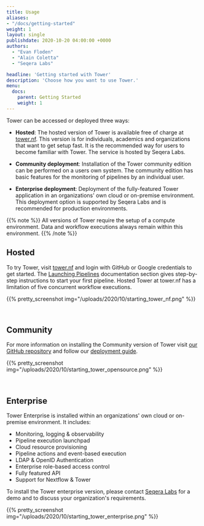 ```yaml
---
title: Usage
aliases:
- "/docs/getting-started"
weight: 1
layout: single
publishdate: 2020-10-20 04:00:00 +0000
authors:
  - "Evan Floden"
  - "Alain Coletta"
  - "Seqera Labs"

headline: 'Getting started with Tower'
description: 'Choose how you want to use Tower.'
menu:
  docs:
    parent: Getting Started
    weight: 1
---
```


Tower can be accessed or deployed three ways:

  * **Hosted**: The hosted version of Tower is available free of charge at [tower.nf](https://tower.nf). This version is for individuals, academics and organizations that want to get setup fast. It is the recommended way for users to become familiar with Tower. The service is hosted by Seqera Labs.

  * **Community deployment**: Installation of the Tower community edition can be performed on a users own system. The community edition has basic features for the monitoring of pipelines by an individual user.

  * **Enterprise deployment**: Deployment of the fully-featured Tower application in an organizations' own cloud or on-premise environment. This deployment option is supported by Seqera Labs and is recommended for production environments.


{{% note %}}
All versions of Tower require the setup of a compute environment. Data and workflow executions always remain within this environment.
{{% /note %}}

## Hosted

To try Tower, visit [tower.nf](https://tower.nf/login) and login with GitHub or Google credentials to get started. The [Launching Pipelines](/docs/launch/) documentation section gives step-by-step instructions to start your first pipeline. Hosted Tower at tower.nf has a limitation of five concurrent workflow executions.

{{% pretty_screenshot img="/uploads/2020/10/starting_tower_nf.png" %}}

<br>

## Community
For more information on installing the Community version of Tower visit [our GitHub repository](https://github.com/seqeralabs/nf-tower) and follow our [deployment guide](/docs/installation/system-deployment/).

{{% pretty_screenshot img="/uploads/2020/10/starting_tower_opensource.png" %}}

<br>

## Enterprise

Tower Enterprise is installed within an organizations' own cloud or on-premise environment. It includes:

  * Monitoring, logging & observability
  * Pipeline execution launchpad
  * Cloud resource provisioning
  * Pipeline actions and event-based execution
  * LDAP & OpenID Authentication
  * Enterprise role-based access control
  * Fully featured API
  * Support for Nextflow & Tower

To install the Tower enterprise version, please contact [Seqera Labs](https://seqera.io) for a demo and to discuss your organization's requirements.

{{% pretty_screenshot img="/uploads/2020/10/starting_tower_enterprise.png" %}}

<br>

